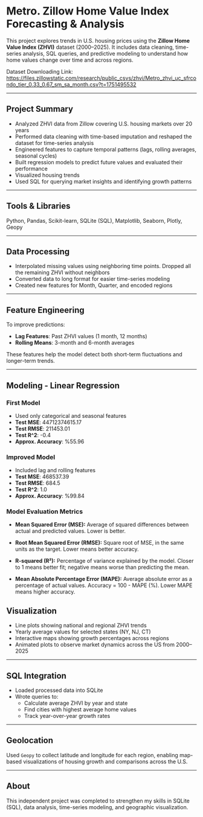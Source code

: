 # Metro. Zillow Home Value Index Forecasting & Analysis


This project explores trends in U.S. housing prices using the **Zillow Home Value Index (ZHVI)** dataset (2000–2025). It includes data cleaning, time-series analysis, SQL queries, and predictive modeling to understand how home values change over time and across regions.

Dataset Downloading Link: https://files.zillowstatic.com/research/public_csvs/zhvi/Metro_zhvi_uc_sfrcondo_tier_0.33_0.67_sm_sa_month.csv?t=1751495532


---

## Project Summary

- Analyzed ZHVI data from Zillow covering U.S. housing markets over 20 years  
- Performed data cleaning with time-based imputation and reshaped the dataset for time-series analysis  
- Engineered features to capture temporal patterns (lags, rolling averages, seasonal cycles)  
- Built regression models to predict future values and evaluated their performance  
- Visualized housing trends 
- Used SQL for querying market insights and identifying growth patterns

---

## Tools & Libraries

Python, Pandas, Scikit-learn, SQLite (SQL), Matplotlib, Seaborn, Plotly, Geopy

---

## Data Processing

- Interpolated missing values using neighboring time points. Dropped all the remaining ZHVI without neighbors
- Converted data to long format for easier time-series modeling  
- Created new features for Month, Quarter, and encoded regions  


---

## Feature Engineering

To improve predictions:
- **Lag Features**: Past ZHVI values (1 month, 12 months)  
- **Rolling Means**: 3-month and 6-month averages  

These features help the model detect both short-term fluctuations and longer-term trends.

---

## Modeling - Linear Regression

### First Model  
- Used only categorical and seasonal features  
- **Test MSE**:  44712374615.17
- **Test RMSE**:  211453.01
- **Test R^2**:  -0.4
- **Approx. Accuracy**:  %55.96

### Improved Model  
- Included lag and rolling features  
- **Test MSE**:  468537.39
- **Test RMSE**:  684.5
- **Test R^2**:  1.0
- **Approx. Accuracy**:  %99.84

### Model Evaluation Metrics

- **Mean Squared Error (MSE):** Average of squared differences between actual and predicted values. Lower is better.  

- **Root Mean Squared Error (RMSE):** Square root of MSE, in the same units as the target. Lower means better accuracy.  

- **R-squared (R²):** Percentage of variance explained by the model. Closer to 1 means better fit; negative means worse than predicting the mean.  

- **Mean Absolute Percentage Error (MAPE):** Average absolute error as a percentage of actual values. Accuracy = 100 - MAPE (%). Lower MAPE means higher accuracy.  

## Visualization

- Line plots showing national and regional ZHVI trends  
- Yearly average values for selected states (NY, NJ, CT)  
- Interactive maps showing growth percentages across regions  
- Animated plots to observe market dynamics across the US from 2000–2025

---

## SQL Integration

- Loaded processed data into SQLite  
- Wrote queries to:
  - Calculate average ZHVI by year and state  
  - Find cities with highest average home values  
  - Track year-over-year growth rates

---

## Geolocation

Used `Geopy` to collect latitude and longitude for each region, enabling map-based visualizations of housing growth and comparisons across the U.S.

---

## About

This independent project was completed to strengthen my skills in SQLite (SQL), data analysis, time-series modeling, and geographic visualization. 
